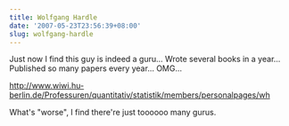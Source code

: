 ```yaml
---
title: Wolfgang Hardle
date: '2007-05-23T23:56:39+08:00'
slug: wolfgang-hardle
---
```


Just now I find this guy is indeed a guru... Wrote several books in a year... Published so many papers every year... OMG...

<http://www.wiwi.hu-berlin.de/Professuren/quantitativ/statistik/members/personalpages/wh>  

What's "worse", I find there're just toooooo many gurus.  

